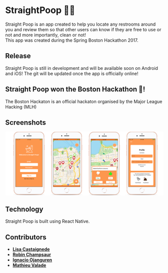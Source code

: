 # StraightPoop 🚽💩


Straight Poop is an app created to help you locate any restrooms around you and review them so that
other users can know if they are free to use or not and more importantly, clean or not!<br>
This app was created during the Spring Boston Hackathon 2017.

## Release

Straight Poop is still in development and will be available soon on Android and iOS!
The git will be updated once the app is officially online!

## Straight Poop won the Boston Hackathon 🏅! 
The Boston Hackaton is an official hackaton organised by the Major League Hacking (MLH)

## Screenshots

 <p align="center">
    <img alt="Download on the App Store" title="App Store"  src="https://raw.githubusercontent.com/Binb1/StraightPoop/master/Ressources/SP00.png" width="2500">
 </p>

##  Technology

Straight Poop is built using React Native.

## Contributors

- [**Lisa Castaignede**](https://github.com/castail)
- [**Robin Champsaur**](https://github.com/Binb1)
- [**Ignacio Ojanguren**](https://github.com/Ignacio01)
- [**Mathieu Valade**](https://github.com/MathieuSoSlow)

